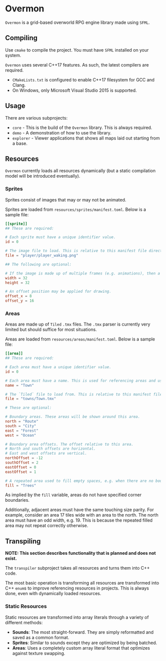 # Overmon
`Overmon` is a grid-based overworld RPG engine library made using `SFML`.

## Compiling
Use `cmake` to compile the project. You must have `SFML` installed on your system.

`Overmon` uses several C++17 features. As such, the latest compilers are required.
 - `CMakeLists.txt` is configured to enable C++17 filesystem for GCC and Clang.
 - On Windows, only Microsoft Visual Studio 2015 is supported.

## Usage
There are various subprojects:
 - `core` - This is the build of the `Overmon` library. This is always required.
 - `demo` - A demonstration of how to use the library.
 - `explorer` - Viewer applications that shows all maps laid out starting from a base.

## Resources
`Overmon` currently loads all resources dynamically (but a static compilation model will be introduced eventually).

### Sprites
Sprites consist of images that may or may not be animated.

Sprites are loaded from `resources/sprites/manifest.toml`. Below is a sample file:
```toml
[[sprite]]
## These are required:

# Each sprite must have a unique identifier value.
id = 0

# The image file to load. This is relative to this manifest file directory.
file = "player/player_waking.png"

## The following are optional:

# If the image is made up of multiple frames (e.g. animations), then a frame size must be specified.
width = 32
height = 32

# An offset position may be applied for drawing.
offset_x = 8
offset_y = 16
```

### Areas
Areas are made up of `Tiled` `.tmx` files. The `.tmx` parser is currently very limited but should suffice for most situations.

Areas are loaded from `resources/areas/manifest.toml`. Below is a sample file:
```toml
[[area]]
## These are required:

# Each area must have a unique identifier value.
id = 0

# Each area must have a name. This is used for referencing areas and used for display purposes.
name = "Town"

# The `Tiled` file to load from. This is relative to this manifest file directory.
file = "towns/Town.tmx"

# These are optional:

# Boundary areas. These areas will be shown around this area.
north = "Route"
south = "City"
east = "Forest"
west = "Ocean"

# Boundary area offsets. The offset relative to this area.
# North and south offsets are horizontal.
# East and west offsets are vertical.
northOffset = -12
southOffset = 2
eastOffset = 0
eastOffset = 1

# A repeated area used to fill empty spaces, e.g. when there are no bounary areas and in corners.
fill = "Trees"
```

As implied by the `fill` variable, areas do not have specified corner boundaries.

Additionally, adjacent areas must have the same touching size parity. For example, consider an area 17 tiles wide with an area to the north. The north area must have an odd width, e.g. 19. This is because the repeated filled area may not repeat correctly otherwise.

## Transpiling
__NOTE: This section describes functionality that is planned and does not exist.__

The `transpiler` subproject takes all resources and turns them into C++ code.

The most basic operation is transforming all resources are transformed into C++ `enum`s to improve referencing resources in projects. This is always done, even with dynamically loaded resources.

### Static Resources
Static resources are transformed into array literals through a variety of different methods:
 - __Sounds__: The most straight-forward. They are simply reformatted and saved as a common format.
 - __Sprites__: Similar to sounds except they are optimized by being batched.
 - __Areas__: Uses a completely custom array literal format that optimizes against texture swapping.
